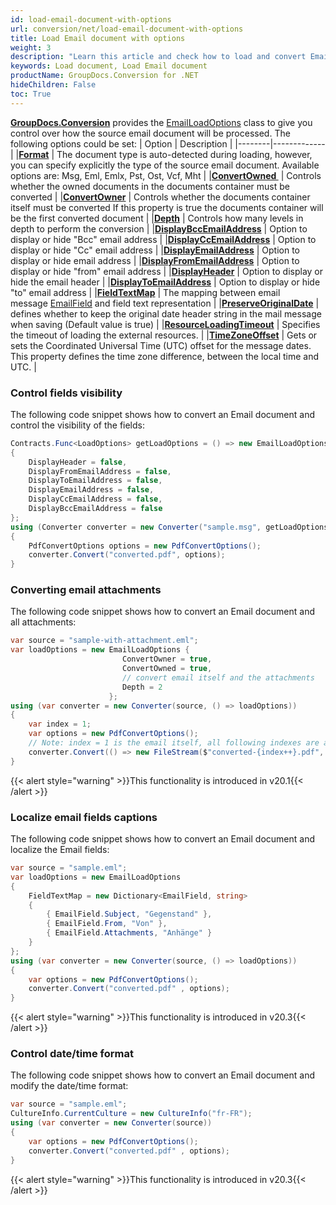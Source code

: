 ```yaml
---
id: load-email-document-with-options
url: conversion/net/load-email-document-with-options
title: Load Email document with options
weight: 3
description: "Learn this article and check how to load and convert Email documents with advanced options using GroupDocs.Conversion for .NET API."
keywords: Load document, Load Email document
productName: GroupDocs.Conversion for .NET
hideChildren: False
toc: True
---
```

[**GroupDocs.Conversion**](https://products.groupdocs.com/conversion/net) provides the [EmailLoadOptions](https://reference.groupdocs.com/conversion/net/groupdocs.conversion.options.load/emailloadoptions) class to give you control over how the source email document will be processed. The following options could be set:
| Option | Description |
|--------|-------------|
|**[Format](https://reference.groupdocs.com/conversion/net/groupdocs.conversion.options.load/emailloadoptions/format)** | The document type is auto-detected during loading, however, you can specify explicitly the type of the source email document. Available options are: Msg, Eml, Emlx, Pst, Ost, Vcf, Mht |
|**[ConvertOwned ](https://reference.groupdocs.com/conversion/net/groupdocs.conversion.options.load/emailloadoptions/convertowned)** | Controls whether the owned documents in the documents container must be converted |
|**[ConvertOwner](https://reference.groupdocs.com/conversion/net/groupdocs.conversion.options.load/emailloadoptions/convertowner)** | Controls whether the documents container itself must be converted If this property is true the documents container will be the first converted document |
|**[Depth](https://reference.groupdocs.com/conversion/net/groupdocs.conversion.options.load/emailloadoptions/depth)** | Controls how many levels in depth to perform the conversion |
|**[DisplayBccEmailAddress](https://reference.groupdocs.com/conversion/net/groupdocs.conversion.options.load/emailloadoptions/displaybccemailaddress)** | Option to display or hide "Bcc" email address |
|**[DisplayCcEmailAddress](https://reference.groupdocs.com/conversion/net/groupdocs.conversion.options.load/emailloadoptions/displayccemailaddress)** | Option to display or hide "Cc" email address |
|**[DisplayEmailAddress](https://reference.groupdocs.com/conversion/net/groupdocs.conversion.options.load/emailloadoptions/displayemailaddress)** | Option to display or hide email address |
|**[DisplayFromEmailAddress](https://reference.groupdocs.com/conversion/net/groupdocs.conversion.options.load/emailloadoptions/displayfromemailaddress)** | Option to display or hide "from" email address |
|**[DisplayHeader](https://reference.groupdocs.com/conversion/net/groupdocs.conversion.options.load/emailloadoptions/displayheader)** | Option to display or hide the email header |
|**[DisplayToEmailAddress](https://reference.groupdocs.com/conversion/net/groupdocs.conversion.options.load/emailloadoptions/displaytoemailaddress)** | Option to display or hide "to" email address |
|**[FieldTextMap](https://reference.groupdocs.com/conversion/net/groupdocs.conversion.options.load/emailloadoptions/fieldtextmap)** | The mapping between email message [EmailField](https://reference.groupdocs.com/conversion/net/groupdocs.conversion.options.load/emailfield) and field text representation |
|**[PreserveOriginalDate](https://reference.groupdocs.com/conversion/net/groupdocs.conversion.options.load/emailloadoptions/preserveoriginaldate)** | defines whether to keep the original date header string in the mail message when saving (Default value is true) |
|**[ResourceLoadingTimeout](https://reference.groupdocs.com/conversion/net/groupdocs.conversion.options.load/emailloadoptions/resourceloadingtimeout/)** | Specifies the timeout of loading the external resources. |
|**[TimeZoneOffset](https://reference.groupdocs.com/conversion/net/groupdocs.conversion.options.load/emailloadoptions/timezoneoffset)** | Gets or sets the Coordinated Universal Time (UTC) offset for the message dates. This property defines the time zone difference, between the local time and UTC. |

### Control fields visibility

The following code snippet shows how to convert an Email document and control the visibility of the fields:

```csharp
Contracts.Func<LoadOptions> getLoadOptions = () => new EmailLoadOptions
{
    DisplayHeader = false,
    DisplayFromEmailAddress = false,
    DisplayToEmailAddress = false,
    DisplayEmailAddress = false,
    DisplayCcEmailAddress = false,
    DisplayBccEmailAddress = false
};
using (Converter converter = new Converter("sample.msg", getLoadOptions))
{
    PdfConvertOptions options = new PdfConvertOptions();
    converter.Convert("converted.pdf", options);
}
```

### Converting email attachments

The following code snippet shows how to convert an Email document and all attachments:

```csharp
var source = "sample-with-attachment.eml";
var loadOptions = new EmailLoadOptions {
                         ConvertOwner = true,
                         ConvertOwned = true,
                         // convert email itself and the attachments
                         Depth = 2
                      };
using (var converter = new Converter(source, () => loadOptions))
{
    var index = 1;
    var options = new PdfConvertOptions();
    // Note: index = 1 is the email itself, all following indexes are attachments
    converter.Convert(() => new FileStream($"converted-{index++}.pdf", FileMode.Create) , options);
}
```

{{< alert style="warning" >}}This functionality is introduced in v20.1{{< /alert >}}

### Localize email fields captions

The following code snippet shows how to convert an Email document and localize the Email fields:

```csharp
var source = "sample.eml";
var loadOptions = new EmailLoadOptions
{
    FieldTextMap = new Dictionary<EmailField, string>
    {
        { EmailField.Subject, "Gegenstand" },
        { EmailField.From, "Von" },
        { EmailField.Attachments, "Anhänge" }
    }
};
using (var converter = new Converter(source, () => loadOptions))
{
    var options = new PdfConvertOptions();
    converter.Convert("converted.pdf" , options);
}


```

{{< alert style="warning" >}}This functionality is introduced in v20.3{{< /alert >}}

### Control date/time format

The following code snippet shows how to convert an Email document and modify the date/time format:

```csharp
var source = "sample.eml";
CultureInfo.CurrentCulture = new CultureInfo("fr-FR");
using (var converter = new Converter(source))
{
    var options = new PdfConvertOptions();
    converter.Convert("converted.pdf" , options);
}
```

{{< alert style="warning" >}}This functionality is introduced in v20.3{{< /alert >}}
